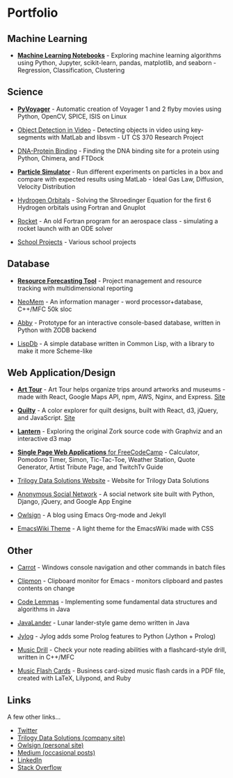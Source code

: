 # Portfolio


## Machine Learning

* [**Machine Learning Notebooks**](https://github.com/bburns/Machine-Learning) - Exploring machine learning algorithms using Python, Jupyter, scikit-learn, pandas, matplotlib, and seaborn - Regression, Classification, Clustering


## Science

* [**PyVoyager**](https://github.com/bburns/PyVoyager) - Automatic creation of Voyager 1 and 2 flyby movies using Python, OpenCV, SPICE, ISIS on Linux 

* [Object Detection in Video](https://github.com/bburns/Object-Detection-in-Video) - Detecting objects in video using key-segments with MatLab and libsvm - UT CS 370 Research Project 

* [DNA-Protein Binding](https://github.com/bburns/DNA-Protein-Binding) - Finding the DNA binding site for a protein using Python, Chimera, and FTDock 

* [**Particle Simulator**](https://github.com/bburns/Particle-Simulator) - Run different experiments on particles in a box and compare with expected results using MatLab - Ideal Gas Law, Diffusion, Velocity Distribution 

* [Hydrogen Orbitals](https://github.com/bburns/Hydrogen-Orbitals) - Solving the Shroedinger Equation for the first 6 Hydrogen orbitals using Fortran and Gnuplot 

* [Rocket](https://github.com/bburns/rocket.f77) - An old Fortran program for an aerospace class - simulating a rocket launch with an ODE solver 

* [School Projects](https://github.com/bburns/School-Projects) - Various school projects 


## Database

* [**Resource Forecasting Tool**](http://trilogydata.org) - Project management and resource tracking with multidimensional reporting

* [NeoMem](https://github.com/bburns/NeoMem) - An information manager - word processor+database, C++/MFC 50k sloc

* [Abby](https://github.com/bburns/Abby) - Prototype for an interactive console-based database, written in Python with ZODB backend 

* [LispDb](https://github.com/bburns/LispDb) - A simple database written in Common Lisp, with a library to make it more Scheme-like 


## Web Application/Design

* [**Art Tour**](https://github.com/bburns/Art-Tour) - Art Tour helps organize trips around artworks and museums - made with React, Google Maps API, npm, AWS, Nginx, and Express. [Site](http://owl-syme.org/arttour/)

* [**Quilty**](https://github.com/bburns/Quilty) - A color explorer for quilt designs, built with React, d3, jQuery, and JavaScript. [Site](http://owl-syme.org/quilty/) 

* [**Lantern**](https://github.com/bburns/Lantern) - Exploring the original Zork source code with Graphviz and an interactive d3 map 

* [**Single Page Web Applications** for FreeCodeCamp](https://github.com/bburns/WebApplications) - Calculator, Pomodoro Timer, Simon, Tic-Tac-Toe, Weather Station, Quote Generator, Artist Tribute Page, and TwitchTv Guide

* [Trilogy Data Solutions Website](http://trilogydata.org) - Website for Trilogy Data Solutions

* [Anonymous Social Network](https://github.com/bburns/Anonymous-Social-Network) - A social network site built with Python, Django, jQuery, and Google App Engine 

* [Owlsign](https://github.com/bburns/bburns.github.io) - A blog using Emacs Org-mode and Jekyll 

* [EmacsWiki Theme](https://github.com/bburns/emacswiki-light-theme) - A light theme for the EmacsWiki made with CSS


## Other

* [Carrot](https://github.com/bburns/Carrot) - Windows console navigation and other commands in batch files

* [Clipmon](https://github.com/bburns/clipmon) - Clipboard monitor for Emacs - monitors clipboard and pastes contents on change 

* [Code Lemmas](https://github.com/bburns/code-lemmas) - Implementing some fundamental data structures and algorithms in Java

* [JavaLander](https://github.com/bburns/JavaLander) - Lunar lander-style game demo written in Java 

* [Jylog](https://github.com/bburns/Jylog) - Jylog adds some Prolog features to Python (Jython + Prolog) 

* [Music Drill](https://github.com/bburns/Music-Drill) - Check your note reading abilities with a flashcard-style drill, written in C++/MFC

* [Music Flash Cards](https://github.com/bburns/Music-Flash-Cards) - Business card-sized music flash cards in a PDF file, created with LaTeX, Lilypond, and Ruby 



## Links

A few other links...

* [Twitter](http://twitter.com/bburnskm)
* [Trilogy Data Solutions (company site)](http://trilogydata.org)
* [Owlsign (personal site)](http://owlsign.org)
* [Medium (occasional posts)](https://medium.com/@bburnskm)
* [LinkedIn](https://www.linkedin.com/in/bburnskm)
* [Stack Overflow](http://stackoverflow.com/users/story/243392)

